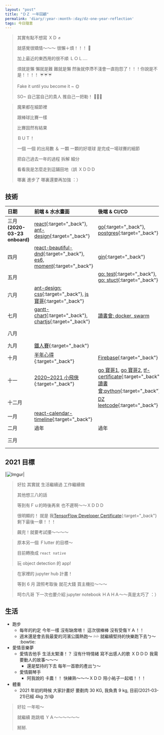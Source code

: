 ```yaml
---
layout: "post"
title: "ＤＺ 一年回顧"
permalink: 'diary/:year-:month-:day/dz-one-year-reflection'
tags: 今日隨意
---
```


>
> 其實有點不想寫 ＸＤ :fist:
>
> 就感覺很矯情～～～ 很懶＋煩！！！ :runner:
>
> 加上最近的東西用的很不順 ＬＯＬ....
>
> 煩就是懶 懶就是難 難就是懶 然後就停滯不淺會一直抱怨了！！！你說是不是！！！！  :umbrella::umbrella::umbrella:
>
> Fake it until you become it ~ :sun_with_face:
>
> SO~ 自己當自己的貴人 推自己一把勒！ :whale::whale::whale:
>


>
> 魔果都在細節裡
>
> 跟棒球比賽一樣
>
> 比賽固然有結果 
>
> ＢＵＴ！
>
> 一個 一個 的出局數 ＆ 一顆 一顆的好壞球 是完成一場球賽的細節
>
> 把自己過去一年的過程 拆解 細分 
>
> 看看我是怎麼走到這鋪田地（誤 ＸＤＤＤ
>
> 哪裏 進步了 哪裏還要再加強 ：）


## 技術 

|日期| 前端 & 水水畫面 | 後端 & CI/CD|工作筆記|
|:---|:---|:---|:---:|
|三月 **(2020-03-23 onboard)**| [react](https://yuting3656.github.io/yutingblog/blog/tag.html#react){:target="_back"}, [ant-design](https://yuting3656.github.io/yutingblog//react/react-ant-design){:target="_back"} | [go](https://yuting3656.github.io/yutingblog/blog/tag.html#go){:target="_back"}, [postgres](https://yuting3656.github.io/yutingblog//sql/postgres-commands){:target="_back"} ||
|四月| [react-beautiful-dnd](https://yuting3656.github.io/yutingblog//react/react-beautiful-dnd){:target="_back"}, [es6, moment](https://yuting3656.github.io/yutingblog//daily-programming/javascript-json-for-life){:target="_back"} | [gin](https://yuting3656.github.io/yutingblog//go/go-gin-xorm){:target="_back"}|[工作筆記 dz-01](https://yuting3656.github.io/yutingblog//work-note/dz-o1){:target="_back'}|
|五月|| [go: test](https://yuting3656.github.io/yutingblog//go/go-test-is-rock){:target="_back"}, [go: stuct](https://yuting3656.github.io/yutingblog/go/go-stucted-data){:target="_back"}||
|六月|[ant-design: css](https://hackmd.io/@0udF7NqaRtCpwXsfTascjQ/rkunemYpL#){:target="_back"}, [js 寶哥](https://yuting3656.github.io/yutingblog/daily-programming/javascript-core-concepts-and-es6){:target="_back"}||[作筆記 dz-02](https://yuting3656.github.io/yutingblog//work-note/dz-o2){:target="_back"}|
|七月|[gantt-chart](http://yuting3656.github.io/yutingblgo/work-note/gantt-charts-lol){:target="_back"}, [chartjs](https://hackmd.io/@0udF7NqaRtCpwXsfTascjQ/rkofT_U-w){:target="_back"}| [讀書會: docker, swarm](http://yuting3656.github.io/yutingblgo/blog/tag#docker)||
|八月|||[作筆記 dz-03](https://yuting3656.github.io/yutingblog//work-note/dz-o3){:target="_back"}|
|九月|[鐵人賽](https://yuting3656.github.io/yutingblog/blog/tag.html#2020-12th-ironman){:target="_back"}|||
|十月|[半年心得](https://yuting3656.github.io/yutingblog//diary/2020-10-25){:target="_back"}|[Firebase](https://yuting3656.github.io/yutingblog/work-note/i-love-firebase){:target="_back"}||
|十一|[2020~2021 小飛俠](https://yuting3656.github.io/yutingblog//diary/2020-11-28){:target="_back"}|[go 寶哥1](http://yuting3656.github.io/yutingblgo/go/go-will-day-01), [go 寶哥2](http://yuting3656.github.io/yutingblgo/go/go-will-day-02), [tf-certificate](https://yuting3656.github.io/yutingblog//blog/tag#coursera-tensorflow-developer-professional-certificate){:target="_back"}, [讀書會:python](https://yuting3656.github.io/yutingblog//blog/tag#python){:target="_back"}|[作筆記 dz-04](https://yuting3656.github.io/yutingblog//work-note/dz-o4){:target="_back"}|
|十二月||[DZ leetcode](https://yuting3656.github.io/yutingblog/blog/tag#leetcode){:target="_back"}||
|一月|[react-calendar-timeline](https://hackmd.io/@0udF7NqaRtCpwXsfTascjQ/BJxxjhEnD){:target="_back"}|||
|二月|過年|過年|過年|
|三月|||[作筆記 dz-05](https://yuting3656.github.io/yutingblog//work-note/dz-o5){:target="_back"}|

## 2021 目標

|![Imgur](https://i.imgur.com/HUGHmhA.jpg)|

> 好拉 其實就 生活繼續過 工作繼續做 
>
> 其他想三八的話
>
> 等到有Ｆｕ的時後再來 也不遲啊～～ＸＤＤＤ
>
> 很明顯的！ 就是 我[TensorFlow Developer Certificate](https://yuting3656.github.io/yutingblog//blog/tag#coursera-tensorflow-developer-professional-certificate){:target="_back"} 剩下最後一章！！！
>
> 飆完！就要考試摟～～～～

>
> 原本另一個 Ｆlutter 的目標～ 
>
> 目前轉換成 `react native`
>
> 玩 object detection 的 app!
>

> 在家裡的 jupyter hub 計畫！
>
> 等到 6 月 證照考取後 就花大錢 買主機拉～～～
>
> 呵巾凡哥 下一次也要介紹 jupyter notebook ＨＡＨＡ～～真是太巧了 ：） 
> 

## 生活

- 跑步
   - 每年的約定 今年一樣 沒有缺席唷！ 這次很棒棒 沒有受傷ＹＡ！！
   - 週末還是會去我最愛的河濱公園熱跑～ :sweat_drops::sweat_drops: 就繼續堅持的快樂跑下去ㄅ～ :bowtie:
- 愛情音樂夢
   - 愛情吉他手 生活太緊湊！？ 沒有什特情緒 寫不出感人的歌 ＸＤＤＤ 我需要動人的故事～～～
      - 還是堅持的下去 每年一首歌的產出ㄅ～
   - 愛情鋼琴手
      - 阿我說的 卡農！！ 快練熟～～～ＸＤＤ 陪小祐子一起唱！！！
 - 體重
    - 2021 年初的時候 大家計畫好 要剷肉 30 KG, 我負責 9 kg, 目前(2021-03-21)已經 4kg ㄌ!:smile:


> 好拉 一年啦～
> 
> 就繼續 跑跳唱 ＹＡ～～～～～～
>
> 掰掰.
